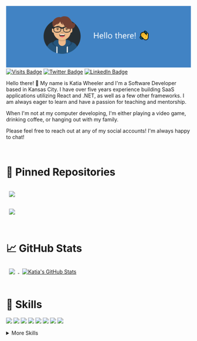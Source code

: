 [![Katia's GitHub Banner](./assets/GithubBanner.png)](https://katiawheeler.com)
[![Visits Badge](https://badges.pufler.dev/visits/katiawheeler/katiawheeler)](https://katiawheeler.com)
[![Twitter Badge](https://img.shields.io/badge/Twitter-Profile-informational?style=flat&logo=twitter&logoColor=white&color=1CA2F1)](https://twitter.com/KatiaKWheeler)
[![LinkedIn Badge](https://img.shields.io/badge/LinkedIn-Profile-informational?style=flat&logo=linkedin&logoColor=white&color=0D76A8)](https://www.linkedin.com/in/katiakwheeler/)

Hello there! 👋
My name is Katia Wheeler and I'm a Software Developer based in Kansas City. I have over five years experience building SaaS applications utilizing React and .NET, as well as a few other frameworks. I am always eager to learn and have a passion for teaching and mentorship.

When I'm not at my computer developing, I'm either playing a video game, drinking coffee, or hanging out with my family.

Please feel free to reach out at any of my social accounts! I'm always happy to chat!

<br />

# 📌 Pinned Repositories

<a href="https://github.com/katiawheeler/Thinking-About-React-Atomically">
  <img align="center" style="margin:1rem 0.5rem" src="https://github-readme-stats.vercel.app/api/pin/?username=katiawheeler&repo=Thinking-About-React-Atomically&title_color=fff&text_color=fff&icon_color=4183c4&bg_color=2f2f2f" />
</a>
<br/>
<a href="https://github.com/katiawheeler/healthy">
  <img align="center" style="margin:1rem 0.5rem" src="https://github-readme-stats.vercel.app/api/pin/?username=katiawheeler&repo=healthy&title_color=fff&text_color=fff&icon_color=4183c4&bg_color=2f2f2f" />
</a>

<br />
<br />

# 📈 GitHub Stats
<a href="https://github.com/katiawheeler">
  <img align="center" style="margin:0.5rem" src="https://github-readme-stats.vercel.app/api/top-langs/?username=katiawheeler&hide=html,css&title_color=fff&text_color=fff&icon_color=4183c4&bg_color=2f2f2f" />
</a>

<a href="https://github.com/katiawheeler">
  <img align="center" style="margin:0.5rem" src="https://github-readme-stats.vercel.app/api?username=katiawheeler&show_icons=true&line_height=27&count_private=true&title_color=fff&text_color=fff&icon_color=4183c4&bg_color=2f2f2f" alt="Katia's GitHub Stats" />
</a>

<br />
<br />

# 💼 Skills


![](https://img.shields.io/badge/Code-React-informational?style=flat&logo=react&logoColor=white&color=4183c4)
![](https://img.shields.io/badge/Code-Redux-informational?style=flat&logo=redux&logoColor=white&color=4183c4)
![](https://img.shields.io/badge/Code-JavaScript-informational?style=flat&logo=javascript&logoColor=white&color=4183c4)
![](https://img.shields.io/badge/Code-TypeScript-informational?style=flat&logo=typescript&logoColor=white&color=4183c4)
![](https://img.shields.io/badge/Code-GraphQL-informational?style=flat&logo=GraphQL&logoColor=white&color=4183c4)
![](https://img.shields.io/badge/Code-Apollo-informational?style=flat&logo=Apollo-GraphQL&logoColor=white&color=4183c4)
![](https://img.shields.io/badge/Code-CSharp-informational?style=flat&logo=C-Sharp&logoColor=white&color=4183c4)
![](https://img.shields.io/badge/Code-.NET-informational?style=flat&logo=.net&logoColor=white&color=4183c4)



<details>
<summary>More Skills</summary>

![](https://img.shields.io/badge/Style-CSS-informational?style=flat&logo=css3&logoColor=white&color=4183c4)
![](https://img.shields.io/badge/Style-Sass-informational?style=flat&logo=Sass&logoColor=white&color=4183c4)
![](https://img.shields.io/badge/Style-Styled_Components-informational?style=flat&logo=styled-components&logoColor=white&color=4183c4)

<br>

![](https://img.shields.io/badge/Test-Jest-informational?style=flat&logo=jest&logoColor=white&color=4183c4)
![](https://img.shields.io/badge/Test-Cypress-informational?style=flat&logo=Cypress&logoColor=white&color=4183c4)
![](https://img.shields.io/badge/Test-Testing_Library-informational?style=flat&logo=Testing-Library&logoColor=white&color=4183c4)

<br>

![](https://img.shields.io/badge/IDE-VSCode-informational?style=flat&logo=visual-studio-code&logoColor=white&color=4183c4)
![](https://img.shields.io/badge/IDE-Visual_Studio-informational?style=flat&logo=visual-studio&logoColor=white&color=4183c4)

<br>

![](https://img.shields.io/badge/Cloud-AWS-informational?style=flat&logo=Amazon-AWS&logoColor=white&color=4183c4)
![](https://img.shields.io/badge/Cloud-Azure-informational?style=flat&logo=Microsoft-Azure&logoColor=white&color=4183c4)

<br>

![](https://img.shields.io/badge/Tools-Webpack-informational?style=flat&logo=webpack&logoColor=white&color=4183c4)
![](https://img.shields.io/badge/Tools-ESLint-informational?style=flat&logo=eslint&logoColor=white&color=4183c4)
![](https://img.shields.io/badge/Tools-NPM-informational?style=flat&logo=npm&logoColor=white&color=4183c4)
![](https://img.shields.io/badge/Tools-Yarn-informational?style=flat&logo=Yarn&logoColor=white&color=4183c4)
![](https://img.shields.io/badge/Tools-git-informational?style=flat&logo=git&logoColor=white&color=4183c4)
![](https://img.shields.io/badge/Tools-Postman-informational?style=flat&logo=Postman&logoColor=white&color=4183c4)
![](https://img.shields.io/badge/Tools-GitHub-informational?style=flat&logo=GitHub&logoColor=white&color=4183c4)
![](https://img.shields.io/badge/Tools-GitLab-informational?style=flat&logo=GitLab&logoColor=white&color=4183c4)
![](https://img.shields.io/badge/Tools-Azure_DevOps-informational?style=flat&logo=Azure-DevOps&logoColor=white&color=4183c4)
![](https://img.shields.io/badge/Tools-Azure_Pipelines-informational?style=flat&logo=Azure-Pipelines&logoColor=white&color=4183c4)
![](https://img.shields.io/badge/Tools-Jira-informational?style=flat&logo=Jira-Software&logoColor=white&color=4183c4)


</details>